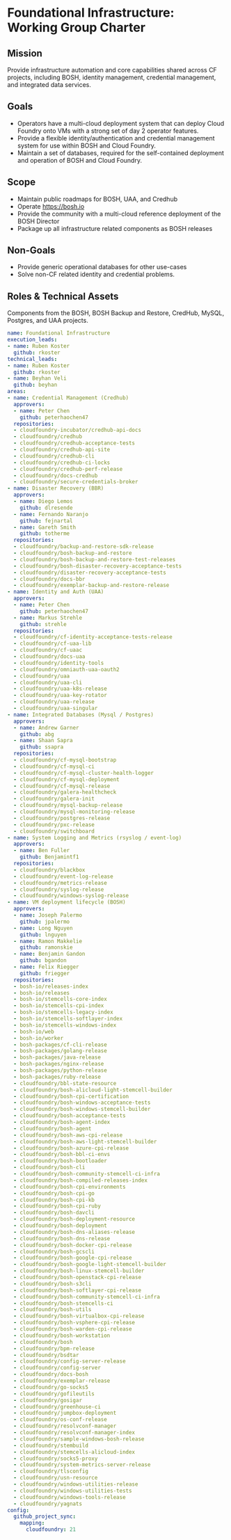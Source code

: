 # Foundational Infrastructure: Working Group Charter

## Mission

Provide infrastructure automation and core capabilities shared across CF projects, including BOSH, identity management, credential management, and integrated data services.


## Goals

* Operators have a multi-cloud deployment system that can deploy Cloud Foundry onto VMs with a strong 
  set of day 2 operator features.
* Provide a flexible identity/authentication and credential management system for use within BOSH and Cloud Foundry.
* Maintain a set of databases, required for the self-contained deployment and operation of BOSH and Cloud Foundry. 

## Scope

* Maintain public roadmaps for BOSH, UAA, and Credhub
* Operate https://bosh.io
* Provide the community with a multi-cloud reference deployment of the BOSH Director
* Package up all infrastructure related components as BOSH releases 

## Non-Goals

* Provide generic operational databases for other use-cases
* Solve non-CF related identity and credential problems.

## Roles & Technical Assets

Components from the BOSH, BOSH Backup and Restore, CredHub, MySQL, Postgres, and UAA projects.

```yaml
name: Foundational Infrastructure
execution_leads:
- name: Ruben Koster
  github: rkoster
technical_leads:
- name: Ruben Koster
  github: rkoster
- name: Beyhan Veli
  github: beyhan
areas:
- name: Credential Management (Credhub)
  approvers:
  - name: Peter Chen
    github: peterhaochen47
  repositories:
  - cloudfoundry-incubator/credhub-api-docs
  - cloudfoundry/credhub
  - cloudfoundry/credhub-acceptance-tests
  - cloudfoundry/credhub-api-site
  - cloudfoundry/credhub-cli
  - cloudfoundry/credhub-ci-locks
  - cloudfoundry/credhub-perf-release
  - cloudfoundry/docs-credhub
  - cloudfoundry/secure-credentials-broker
- name: Disaster Recovery (BBR)
  approvers:
  - name: Diego Lemos
    github: dlresende
  - name: Fernando Naranjo
    github: fejnartal
  - name: Gareth Smith 
    github: totherme
  repositories:
  - cloudfoundry/backup-and-restore-sdk-release
  - cloudfoundry/bosh-backup-and-restore
  - cloudfoundry/bosh-backup-and-restore-test-releases
  - cloudfoundry/bosh-disaster-recovery-acceptance-tests
  - cloudfoundry/disaster-recovery-acceptance-tests
  - cloudfoundry/docs-bbr
  - cloudfoundry/exemplar-backup-and-restore-release
- name: Identity and Auth (UAA)
  approvers:
  - name: Peter Chen 
    github: peterhaochen47
  - name: Markus Strehle
    github: strehle
  repositories:
  - cloudfoundry/cf-identity-acceptance-tests-release
  - cloudfoundry/cf-uaa-lib
  - cloudfoundry/cf-uaac
  - cloudfoundry/docs-uaa
  - cloudfoundry/identity-tools
  - cloudfoundry/omniauth-uaa-oauth2
  - cloudfoundry/uaa
  - cloudfoundry/uaa-cli
  - cloudfoundry/uaa-k8s-release
  - cloudfoundry/uaa-key-rotator
  - cloudfoundry/uaa-release
  - cloudfoundry/uaa-singular
- name: Integrated Databases (Mysql / Postgres)
  approvers:
  - name: Andrew Garner 
    github: abg
  - name: Shaan Sapra
    github: ssapra
  repositories:
  - cloudfoundry/cf-mysql-bootstrap
  - cloudfoundry/cf-mysql-ci
  - cloudfoundry/cf-mysql-cluster-health-logger
  - cloudfoundry/cf-mysql-deployment
  - cloudfoundry/cf-mysql-release
  - cloudfoundry/galera-healthcheck
  - cloudfoundry/galera-init
  - cloudfoundry/mysql-backup-release
  - cloudfoundry/mysql-monitoring-release
  - cloudfoundry/postgres-release
  - cloudfoundry/pxc-release
  - cloudfoundry/switchboard
- name: System Logging and Metrics (rsyslog / event-log)
  approvers:
  - name: Ben Fuller
    github: Benjamintf1
  repositories:
  - cloudfoundry/blackbox
  - cloudfoundry/event-log-release
  - cloudfoundry/metrics-release
  - cloudfoundry/syslog-release
  - cloudfoundry/windows-syslog-release
- name: VM deployment lifecycle (BOSH)
  approvers:
  - name: Joseph Palermo
    github: jpalermo
  - name: Long Nguyen
    github: lnguyen
  - name: Ramon Makkelie
    github: ramonskie
  - name: Benjamin Gandon 
    github: bgandon
  - name: Felix Riegger
    github: friegger
  repositories:
  - bosh-io/releases-index
  - bosh-io/releases
  - bosh-io/stemcells-core-index
  - bosh-io/stemcells-cpi-index
  - bosh-io/stemcells-legacy-index
  - bosh-io/stemcells-softlayer-index
  - bosh-io/stemcells-windows-index
  - bosh-io/web
  - bosh-io/worker
  - bosh-packages/cf-cli-release
  - bosh-packages/golang-release
  - bosh-packages/java-release
  - bosh-packages/nginx-release
  - bosh-packages/python-release
  - bosh-packages/ruby-release
  - cloudfoundry/bbl-state-resource
  - cloudfoundry/bosh-alicloud-light-stemcell-builder
  - cloudfoundry/bosh-cpi-certification
  - cloudfoundry/bosh-windows-acceptance-tests
  - cloudfoundry/bosh-windows-stemcell-builder
  - cloudfoundry/bosh-acceptance-tests
  - cloudfoundry/bosh-agent-index
  - cloudfoundry/bosh-agent
  - cloudfoundry/bosh-aws-cpi-release
  - cloudfoundry/bosh-aws-light-stemcell-builder
  - cloudfoundry/bosh-azure-cpi-release
  - cloudfoundry/bosh-bbl-ci-envs
  - cloudfoundry/bosh-bootloader
  - cloudfoundry/bosh-cli
  - cloudfoundry/bosh-community-stemcell-ci-infra
  - cloudfoundry/bosh-compiled-releases-index
  - cloudfoundry/bosh-cpi-environments
  - cloudfoundry/bosh-cpi-go
  - cloudfoundry/bosh-cpi-kb
  - cloudfoundry/bosh-cpi-ruby
  - cloudfoundry/bosh-davcli
  - cloudfoundry/bosh-deployment-resource
  - cloudfoundry/bosh-deployment
  - cloudfoundry/bosh-dns-aliases-release
  - cloudfoundry/bosh-dns-release
  - cloudfoundry/bosh-docker-cpi-release
  - cloudfoundry/bosh-gcscli
  - cloudfoundry/bosh-google-cpi-release
  - cloudfoundry/bosh-google-light-stemcell-builder
  - cloudfoundry/bosh-linux-stemcell-builder
  - cloudfoundry/bosh-openstack-cpi-release
  - cloudfoundry/bosh-s3cli
  - cloudfoundry/bosh-softlayer-cpi-release
  - cloudfoundry/bosh-community-stemcell-ci-infra
  - cloudfoundry/bosh-stemcells-ci
  - cloudfoundry/bosh-utils
  - cloudfoundry/bosh-virtualbox-cpi-release
  - cloudfoundry/bosh-vsphere-cpi-release
  - cloudfoundry/bosh-warden-cpi-release
  - cloudfoundry/bosh-workstation
  - cloudfoundry/bosh
  - cloudfoundry/bpm-release
  - cloudfoundry/bsdtar
  - cloudfoundry/config-server-release
  - cloudfoundry/config-server
  - cloudfoundry/docs-bosh
  - cloudfoundry/exemplar-release
  - cloudfoundry/go-socks5
  - cloudfoundry/gofileutils
  - cloudfoundry/gosigar
  - cloudfoundry/greenhouse-ci
  - cloudfoundry/jumpbox-deployment
  - cloudfoundry/os-conf-release
  - cloudfoundry/resolvconf-manager
  - cloudfoundry/resolvconf-manager-index
  - cloudfoundry/sample-windows-bosh-release
  - cloudfoundry/stembuild
  - cloudfoundry/stemcells-alicloud-index
  - cloudfoundry/socks5-proxy
  - cloudfoundry/system-metrics-server-release
  - cloudfoundry/tlsconfig
  - cloudfoundry/usn-resource
  - cloudfoundry/windows-utilities-release
  - cloudfoundry/windows-utilities-tests
  - cloudfoundry/windows-tools-release
  - cloudfoundry/yagnats
config:
  github_project_sync:
    mapping:
      cloudfoundry: 21
```
